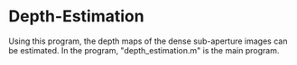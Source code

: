 # Depth-Estimation
Using this program, the depth maps of the dense sub-aperture images can be estimated.
In the program, "depth_estimation.m" is the main program.
